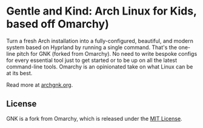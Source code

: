 # Gentle and Kind: Arch Linux for Kids, based off Omarchy)

Turn a fresh Arch installation into a fully-configured, beautiful, and modern system based on Hyprland by running a single command. That's the one-line pitch for GNK (forked from Omarchy). No need to write bespoke configs for every essential tool just to get started or to be up on all the latest command-line tools. Omarchy is an opinionated take on what Linux can be at its best.

Read more at [archgnk.org](https://archgnk.org).

## License

GNK is a fork from Omarchy, which is released under the [MIT License](https://opensource.org/licenses/MIT).

